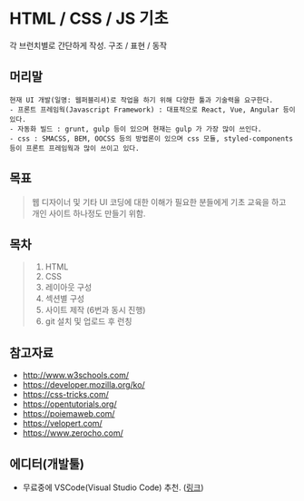 # HTML / CSS / JS 기초
각 브런치별로 간단하게 작성.
구조 / 표현 / 동작

## 머리말
```
현재 UI 개발(일명: 웹퍼블리셔)로 작업을 하기 위해 다양한 툴과 기술력을 요구한다.
- 프론트 프레임웍(Javascript Framework) : 대표적으로 React, Vue, Angular 등이 있다.
- 자동화 빌드 : grunt, gulp 등이 있으며 현재는 gulp 가 가장 많이 쓰인다.
- css : SMACSS, BEM, OOCSS 등의 방법론이 있으며 css 모듈, styled-components 등이 프론트 프레임웍과 많이 쓰이고 있다.
```

## 목표
> 웹 디자이너 및 기타 UI 코딩에 대한 이해가 필요한 분들에게 기초 교육을 하고 개인 사이트 하나정도 만들기 위함.

## 목차
> 1. HTML
> 2. CSS
> 3. 레이아웃 구성
> 4. 섹션별 구성
> 5. 사이트 제작 (6번과 동시 진행)
> 6. git 설치 및 업로드 후 런칭

## 참고자료
- http://www.w3schools.com/
- https://developer.mozilla.org/ko/
- https://css-tricks.com/
- https://opentutorials.org/
- https://poiemaweb.com/
- https://velopert.com/
- https://www.zerocho.com/

## 에디터(개발툴)
- 무료중에 VSCode(Visual Studio Code) 추천. ([링크](https://code.visualstudio.com/))